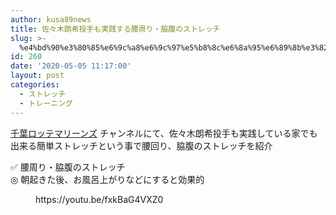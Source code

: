 ```yaml
---
author: kusa89news
title: 佐々木朗希投手も実践する腰周り・脇腹のストレッチ
slug: >-
  %e4%bd%90%e3%80%85%e6%9c%a8%e6%9c%97%e5%b8%8c%e6%8a%95%e6%89%8b%e3%82%82%e5%ae%9f%e8%b7%b5%e3%81%99%e3%82%8b%e8%85%b0%e5%91%a8%e3%82%8a%e3%83%bb%e8%84%87%e8%85%b9%e3%81%ae%e3%82%b9%e3%83%88%e3%83%ac
id: 260
date: '2020-05-05 11:17:00'
layout: post
categories:
  - ストレッチ
  - トレーニング
---
```


[千葉ロッテマリーンズ](https://www.youtube.com/channel/UC6qnjAoknKc6nUwhxVYL_DA) チャンネルにて、佐々木朗希投手も実践している家でも出来る簡単ストレッチという事で腰回り、脇腹のストレッチを紹介

✅ 腰周り・脇腹のストレッチ  
◎ 朝起きた後、お風呂上がりなどにすると効果的

<figure class="wp-block-embed-youtube wp-block-embed is-type-video is-provider-youtube wp-embed-aspect-16-9 wp-has-aspect-ratio">

<div class="wp-block-embed__wrapper">https://youtu.be/fxkBaG4VXZ0</div>

</figure>
